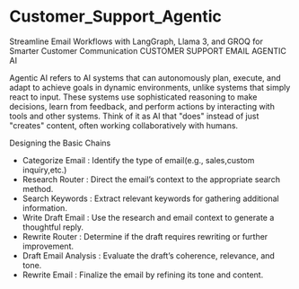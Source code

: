 # Customer_Support_Agentic
Streamline Email Workflows with LangGraph, Llama 3, and GROQ for Smarter Customer Communication
CUSTOMER SUPPORT EMAIL AGENTIC AI

Agentic AI refers to AI systems that can autonomously plan, execute, and adapt to achieve goals in dynamic environments, unlike systems that simply react to input. These systems use sophisticated reasoning to make decisions, learn from feedback, and perform actions by interacting with tools and other systems. Think of it as AI that "does" instead of just "creates" content, often working collaboratively with humans.

Designing the Basic Chains
- Categorize Email : Identify the type of email(e.g., sales,custom inquiry,etc.)
- Research Router : Direct the email’s context to the appropriate search method.
- Search Keywords : Extract relevant keywords for gathering additional information.
- Write Draft Email : Use the research and email context to generate a thoughtful reply.
- Rewrite Router : Determine if the draft requires rewriting or further improvement.
- Draft Email Analysis : Evaluate the draft’s coherence, relevance, and tone.
- Rewrite Email : Finalize the email by refining its tone and content.
